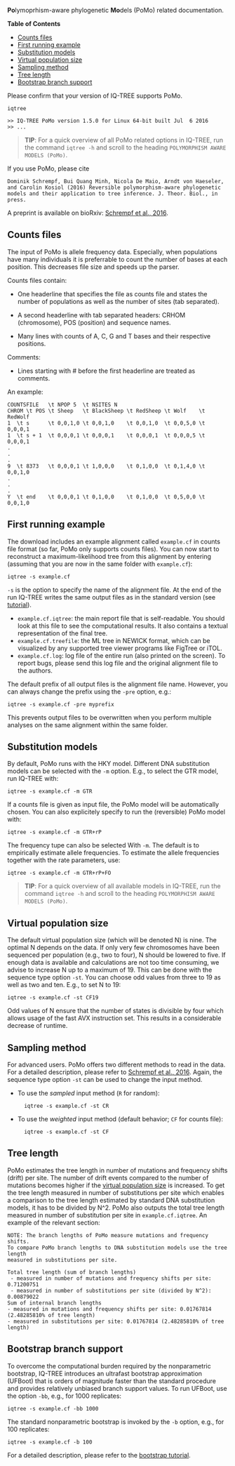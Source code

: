 <!--jekyll 
docid: 40
icon: info-circle
doctype: manual
tags:
- manual
sections:
- name: Counts files
  url: counts-files
- name: First example
  url: first-running-example
- name: Substitution models
  url: substitution-models
- name: Virtual population size
  url: virtual-population-size
- name: Sampling method
  url: sampling-method
- name: Tree length
  url: three-length
- name: Bootstrap branch support
  url: bootstrap-branch-support
jekyll-->

**Po**lymoprhism-aware phylogenetic **Mo**dels (PoMo) related documentation.
<!--more-->

<!-- START doctoc generated TOC please keep comment here to allow auto update -->
<!-- DON'T EDIT THIS SECTION, INSTEAD RE-RUN doctoc TO UPDATE -->
**Table of Contents**

- [Counts files](#counts-files)
- [First running example](#first-running-example)
- [Substitution models](#substitution-models)
- [Virtual population size](#virtual-population-size)
- [Sampling method](#sampling-method)
- [Tree length](#tree-length)
- [Bootstrap branch support](#bootstrap-branch-support)

<!-- END doctoc generated TOC please keep comment here to allow auto update -->

<!-- TODO link to PoMo executable. -->
Please confirm that your version of IQ-TREE supports PoMo.

    iqtree
    
    >> IQ-TREE PoMo version 1.5.0 for Linux 64-bit built Jul  6 2016
    >> ...

>**TIP**: For a quick overview of all PoMo related options in IQ-TREE,
>run the command `iqtree -h` and scroll to the heading `POLYMORPHISM
>AWARE MODELS (PoMo)`.

If you use PoMo, please cite

    Dominik Schrempf, Bui Quang Minh, Nicola De Maio, Arndt von Haeseler,
    and Carolin Kosiol (2016) Reversible polymorphism-aware phylogenetic
    models and their application to tree inference. J. Theor. Biol., in
    press.
    
A preprint is available on bioRxiv: [Schrempf et al., 2016].

Counts files
------------

The input of PoMo is allele frequency data.  Especially, when
populations have many individuals it is preferrable to count the
number of bases at each position.  This decreases file size and speeds
up the parser.

Counts files contain:

- One headerline that specifies the file as counts file and states the
  number of populations as well as the number of sites (tab
  separated).

- A second headerline with tab separated headers: CRHOM (chromosome),
  POS (position) and sequence names.
   
- Many lines with counts of A, C, G and T bases and their respective
  positions.

Comments:

- Lines starting with # before the first headerline are treated as
  comments.

An example:

    COUNTSFILE   \t NPOP 5  \t NSITES N
    CHROM \t POS \t Sheep   \t BlackSheep \t RedSheep \t Wolf    \t RedWolf
    1  \t s      \t 0,0,1,0 \t 0,0,1,0    \t 0,0,1,0  \t 0,0,5,0 \t 0,0,0,1
    1  \t s + 1  \t 0,0,0,1 \t 0,0,0,1    \t 0,0,0,1  \t 0,0,0,5 \t 0,0,0,1
    .
    .
    .
    9  \t 8373   \t 0,0,0,1 \t 1,0,0,0    \t 0,1,0,0  \t 0,1,4,0 \t 0,0,1,0
    .
    .
    .
    Y  \t end    \t 0,0,0,1 \t 0,1,0,0    \t 0,1,0,0  \t 0,5,0,0 \t 0,0,1,0

First running example
---------------------

The download includes an example alignment called `example.cf` in
counts file format (so far, PoMo only supports counts files).  You can
now start to reconstruct a maximum-likelihood tree from this alignment
by entering (assuming that you are now in the same folder with
`example.cf`):

    iqtree -s example.cf

`-s` is the option to specify the name of the alignment file.  At the
end of the run IQ-TREE writes the same output files as in the standard
version (see [tutorial]).

* `example.cf.iqtree`: the main report file that is self-readable.
You should look at this file to see the computational results.  It
also contains a textual representation of the final tree.
* `example.cf.treefile`: the ML tree in NEWICK format, which can be
visualized by any supported tree viewer programs like FigTree or iTOL.
* `example.cf.log`: log file of the entire run (also printed on the
screen).  To report bugs, please send this log file and the original
alignment file to the authors.

The default prefix of all output files is the alignment file
name.  However, you can always change the prefix using the `-pre`
option, e.g.:

    iqtree -s example.cf -pre myprefix

This prevents output files to be overwritten when you perform multiple
analyses on the same alignment within the same folder.

Substitution models
-------------------

By default, PoMo runs with the HKY model.  Different DNA substitution
models can be selected with the `-m` option.  E.g., to select the GTR
model, run IQ-TREE with:

    iqtree -s example.cf -m GTR

If a counts file is given as input file, the PoMo model will be
automatically chosen.  You can also explicitely specify to run the
(reversible) PoMo model with:

    iqtree -s example.cf -m GTR+rP


The frequency tupe can also be selected With `-m`.  The default is to
empirically estimate allele frequencies.  To estimate the allele
frequencies together with the rate parameters, use:

    iqtree -s example.cf -m GTR+rP+FO

>**TIP**: For a quick overview of all available models in IQ-TREE, run
>the command `iqtree -h` and scroll to the heading `POLYMORPHISM AWARE
>MODELS (PoMo)`.

Virtual population size
-----------------------

The default virtual population size (which will be denoted N) is nine.
The optimal N depends on the data.  If only very few chromosomes have
been sequenced per population (e.g., two to four), N should be lowered
to five.  If enough data is available and calculations are not too
time consuming, we advise to increase N up to a maximum of 19.  This
can be done with the sequence type option `-st`.  You can choose odd
values from three to 19 as well as two and ten.  E.g., to set N to 19:

    iqtree -s example.cf -st CF19

Odd values of N ensure that the number of states is divisible by four
which allows usage of the fast AVX instruction set.  This results in a
considerable decrease of runtime.

Sampling method
---------------

For advanced users.  PoMo offers two different methods to read in the
data.  For a detailed description, please refer to
[Schrempf et al., 2016].  Again, the sequence type option `-st` can be
used to change the input method.

- To use the *sampled* input method (`R` for random):

        iqtree -s example.cf -st CR
        
- To use the *weighted* input method (default behavior; `CF` for
  counts file):

        iqtree -s example.cf -st CF
        
Tree length
-----------

PoMo estimates the tree length in number of mutations and frequency
shifts (drift) per site.  The number of drift events compared to the
number of mutations becomes higher if the
[virtual population size](#virtual-population-size) is increased.  To
get the tree length measured in number of substitutions per site which
enables a comparison to the tree length estimated by standard DNA
substitution models, it has to be divided by N^2.  PoMo also outputs
the total tree length measured in number of substitution per site in
`example.cf.iqtree`.  An example of the relevant section:

    NOTE: The branch lengths of PoMo measure mutations and frequency shifts.
    To compare PoMo branch lengths to DNA substitution models use the tree length
    measured in substitutions per site.

    Total tree length (sum of branch lengths)
     - measured in number of mutations and frequency shifts per site: 0.71200751
     - measured in number of substitutions per site (divided by N^2): 0.00879022
    Sum of internal branch lengths
    - measured in mutations and frequency shifts per site: 0.01767814 (2.48285810% of tree length)
    - measured in substitutions per site: 0.01767814 (2.48285810% of tree length)

Bootstrap branch support
------------------------

To overcome the computational burden required by the nonparametric
bootstrap, IQ-TREE introduces an ultrafast bootstrap approximation
(UFBoot) that is orders of magnitude faster than the standard
procedure and provides relatively unbiased branch support values. To
run UFBoot, use the option `-bb`, e.g., for 1000 replicates:

    iqtree -s example.cf -bb 1000

The standard nonparametric bootstrap is invoked by the `-b` option,
e.g., for 100 replicates:

    iqtree -s example.cf -b 100

For a detailed description, please refer to the [bootstrap tutorial].

[tutorial]: Tutorial
[bootstrap tutorial]: Tutorial#assessing-branch-supports-with-ultrafast-bootstrap-approximation
[Schrempf et al., 2016]: http://dx.doi.org/10.1101/048496
